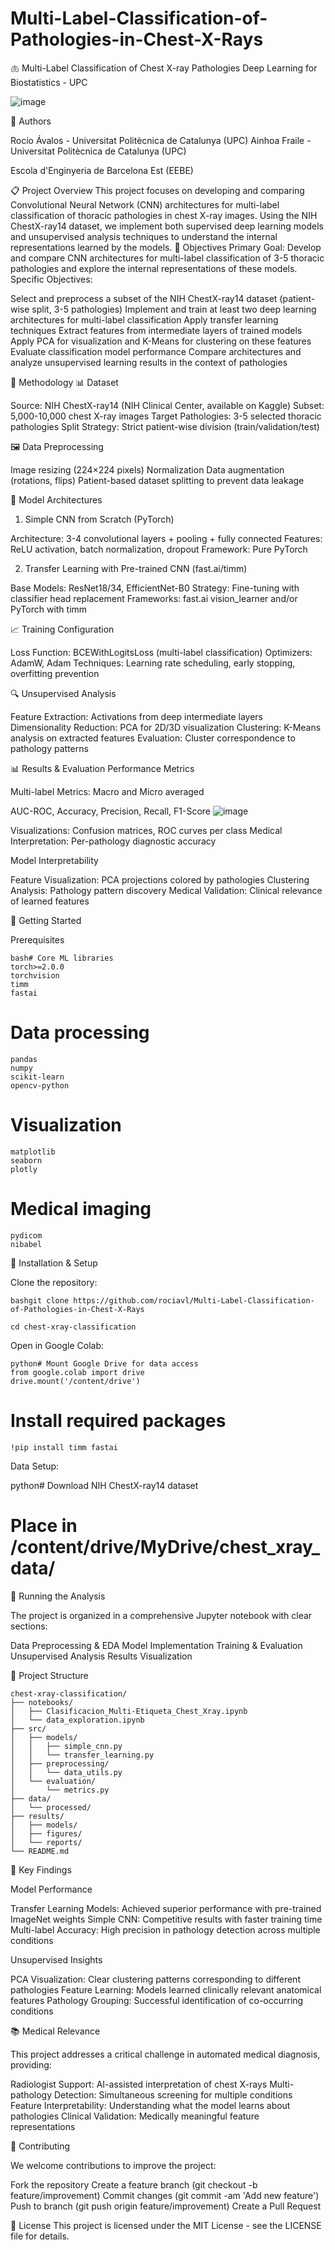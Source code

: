 # Multi-Label-Classification-of-Pathologies-in-Chest-X-Rays

🫁 Multi-Label Classification of Chest X-ray Pathologies
Deep Learning for Biostatistics - UPC

![image](https://github.com/user-attachments/assets/1167fde5-3107-43ba-9752-fa1ba7374aac)

👥 Authors

Rocío Ávalos - Universitat Politècnica de Catalunya (UPC)
Ainhoa Fraile - Universitat Politècnica de Catalunya (UPC)

Escola d'Enginyeria de Barcelona Est (EEBE)


📋 Project Overview
This project focuses on developing and comparing Convolutional Neural Network (CNN) architectures for multi-label classification of thoracic pathologies in chest X-ray images. Using the NIH ChestX-ray14 dataset, we implement both supervised deep learning models and unsupervised analysis techniques to understand the internal representations learned by the models.
🎯 Objectives
Primary Goal: Develop and compare CNN architectures for multi-label classification of 3-5 thoracic pathologies and explore the internal representations of these models.
Specific Objectives:

Select and preprocess a subset of the NIH ChestX-ray14 dataset (patient-wise split, 3-5 pathologies)
Implement and train at least two deep learning architectures for multi-label classification
Apply transfer learning techniques
Extract features from intermediate layers of trained models
Apply PCA for visualization and K-Means for clustering on these features
Evaluate classification model performance
Compare architectures and analyze unsupervised learning results in the context of pathologies


🔬 Methodology
📊 Dataset

Source: NIH ChestX-ray14 (NIH Clinical Center, available on Kaggle)
Subset: 5,000-10,000 chest X-ray images
Target Pathologies: 3-5 selected thoracic pathologies
Split Strategy: Strict patient-wise division (train/validation/test)

🖼️ Data Preprocessing

Image resizing (224×224 pixels)
Normalization
Data augmentation (rotations, flips)
Patient-based dataset splitting to prevent data leakage

🧠 Model Architectures
1. Simple CNN from Scratch (PyTorch)

Architecture: 3-4 convolutional layers + pooling + fully connected
Features: ReLU activation, batch normalization, dropout
Framework: Pure PyTorch

2. Transfer Learning with Pre-trained CNN (fast.ai/timm)

Base Models: ResNet18/34, EfficientNet-B0
Strategy: Fine-tuning with classifier head replacement
Frameworks: fast.ai vision_learner and/or PyTorch with timm

📈 Training Configuration

Loss Function: BCEWithLogitsLoss (multi-label classification)
Optimizers: AdamW, Adam
Techniques: Learning rate scheduling, early stopping, overfitting prevention

🔍 Unsupervised Analysis

Feature Extraction: Activations from deep intermediate layers
Dimensionality Reduction: PCA for 2D/3D visualization
Clustering: K-Means analysis on extracted features
Evaluation: Cluster correspondence to pathology patterns


📊 Results & Evaluation
Performance Metrics

Multi-label Metrics: Macro and Micro averaged

AUC-ROC, Accuracy, Precision, Recall, F1-Score
![image](https://github.com/user-attachments/assets/4dd770c4-5279-4579-ad11-d69b7ab9426f)


Visualizations: Confusion matrices, ROC curves per class
Medical Interpretation: Per-pathology diagnostic accuracy

Model Interpretability

Feature Visualization: PCA projections colored by pathologies
Clustering Analysis: Pathology pattern discovery
Medical Validation: Clinical relevance of learned features


🚀 Getting Started

Prerequisites

    bash# Core ML libraries
    torch>=2.0.0
    torchvision
    timm
    fastai

# Data processing

    pandas
    numpy
    scikit-learn
    opencv-python

# Visualization
    matplotlib
    seaborn
    plotly

# Medical imaging
    pydicom
    nibabel

🔧 Installation & Setup

Clone the repository:

    bashgit clone https://github.com/rociavl/Multi-Label-Classification-of-Pathologies-in-Chest-X-Rays
    
    cd chest-xray-classification

Open in Google Colab:

    python# Mount Google Drive for data access
    from google.colab import drive
    drive.mount('/content/drive')

# Install required packages

    !pip install timm fastai

Data Setup:

python# Download NIH ChestX-ray14 dataset
# Place in /content/drive/MyDrive/chest_xray_data/

📓 Running the Analysis

The project is organized in a comprehensive Jupyter notebook with clear sections:

Data Preprocessing & EDA
Model Implementation
Training & Evaluation
Unsupervised Analysis
Results Visualization


📁 Project Structure

    chest-xray-classification/
    ├── notebooks/
    │   ├── Clasificacion_Multi-Etiqueta_Chest_Xray.ipynb
    │   └── data_exploration.ipynb
    ├── src/
    │   ├── models/
    │   │   ├── simple_cnn.py
    │   │   └── transfer_learning.py
    │   ├── preprocessing/
    │   │   └── data_utils.py
    │   └── evaluation/
    │       └── metrics.py
    ├── data/
    │   └── processed/
    ├── results/
    │   ├── models/
    │   ├── figures/
    │   └── reports/
    └── README.md

🔬 Key Findings

Model Performance

Transfer Learning Models: Achieved superior performance with pre-trained ImageNet weights
Simple CNN: Competitive results with faster training time
Multi-label Accuracy: High precision in pathology detection across multiple conditions

Unsupervised Insights

PCA Visualization: Clear clustering patterns corresponding to different pathologies
Feature Learning: Models learned clinically relevant anatomical features
Pathology Grouping: Successful identification of co-occurring conditions


📚 Medical Relevance

This project addresses a critical challenge in automated medical diagnosis, providing:

Radiologist Support: AI-assisted interpretation of chest X-rays
Multi-pathology Detection: Simultaneous screening for multiple conditions
Feature Interpretability: Understanding what the model learns about pathologies
Clinical Validation: Medically meaningful feature representations



🤝 Contributing

We welcome contributions to improve the project:

Fork the repository
Create a feature branch (git checkout -b feature/improvement)
Commit changes (git commit -am 'Add new feature')
Push to branch (git push origin feature/improvement)
Create a Pull Request


📄 License
This project is licensed under the MIT License - see the LICENSE file for details.
